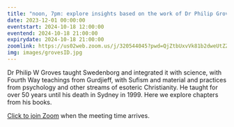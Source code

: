 ```yaml
---
title: "noon, 7pm: explore insights based on the work of Dr Philip Groves"
date: 2023-12-01 00:00:00
eventstart: 2024-10-18 12:00:00
eventend: 2024-10-18 21:00:00
expirydate: 2024-10-18 21:00:00
zoomlink: https://us02web.zoom.us/j/320544045?pwd=QjZtbUxvVk81b2dweUtZZTE3ZE9IZz09
img: images/grovesID.jpg
---
```


Dr Philip W Groves taught Swedenborg and integrated it with science, with Fourth Way teachings from Gurdjieff, with Sufism and material and practices from psychology and other streams of esoteric Christianity. He taught for over 50 years until his death in Sydney in 1999. Here we explore chapters from his books.

[Click to join Zoom](https://us02web.zoom.us/j/320544045?pwd=QjZtbUxvVk81b2dweUtZZTE3ZE9IZz09) when the meeting time arrives.